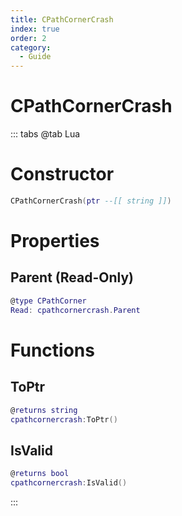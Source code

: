 ```yaml
---
title: CPathCornerCrash
index: true
order: 2
category:
  - Guide
---
```


# CPathCornerCrash

::: tabs
@tab Lua
# Constructor
```lua
CPathCornerCrash(ptr --[[ string ]])
```
# Properties
## Parent (Read-Only)
```lua
@type CPathCorner
Read: cpathcornercrash.Parent
```
# Functions
## ToPtr
```lua
@returns string
cpathcornercrash:ToPtr()
```
## IsValid
```lua
@returns bool
cpathcornercrash:IsValid()
```

:::